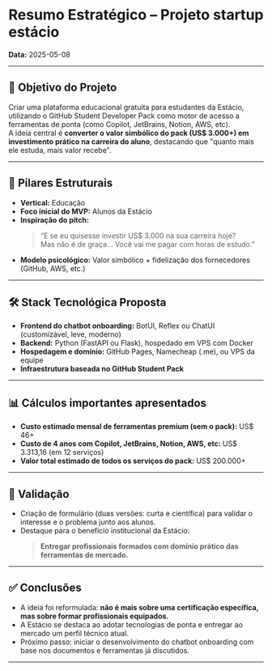 # Resumo Estratégico – Projeto startup estácio 
**Data:** 2025-05-08  

---

## 🎯 Objetivo do Projeto  
Criar uma plataforma educacional gratuita para estudantes da Estácio, utilizando o GitHub Student Developer Pack como motor de acesso a ferramentas de ponta (como Copilot, JetBrains, Notion, AWS, etc).  
A ideia central é **converter o valor simbólico do pack (US$ 3.000+) em investimento prático na carreira do aluno**, destacando que "quanto mais ele estuda, mais valor recebe".

---

## 🧩 Pilares Estruturais  
- **Vertical:** Educação  
- **Foco inicial do MVP:** Alunos da Estácio  
- **Inspiração do pitch:**  
  > “E se eu quisesse investir US$ 3.000 na sua carreira hoje?  
  > Mas não é de graça... Você vai me pagar com horas de estudo.”  
- **Modelo psicológico:** Valor simbólico + fidelização dos fornecedores (GitHub, AWS, etc.)

---

## 🛠️ Stack Tecnológica Proposta  
- **Frontend do chatbot onboarding:** BotUI, Reflex ou ChatUI (customizável, leve, moderno)  
- **Backend:** Python (FastAPI ou Flask), hospedado em VPS com Docker  
- **Hospedagem e domínio:** GitHub Pages, Namecheap (.me), ou VPS da equipe  
- **Infraestrutura baseada no GitHub Student Pack**

---

## 📊 Cálculos importantes apresentados
- **Custo estimado mensal de ferramentas premium (sem o pack):** US$ 46+
- **Custo de 4 anos com Copilot, JetBrains, Notion, AWS, etc:** US$ 3.313,16 (em 12 serviços)
- **Valor total estimado de todos os serviços do pack:** US$ 200.000+

---

## 📣 Validação
- Criação de formulário (duas versões: curta e científica) para validar o interesse e o problema junto aos alunos.
- Destaque para o benefício institucional da Estácio:  
  > **Entregar profissionais formados com domínio prático das ferramentas de mercado.**

---

## ✅ Conclusões
- A ideia foi reformulada: **não é mais sobre uma certificação específica, mas sobre formar profissionais equipados.**
- A Estácio se destaca ao adotar tecnologias de ponta e entregar ao mercado um perfil técnico atual.
- Próximo passo: iniciar o desenvolvimento do chatbot onboarding com base nos documentos e ferramentas já discutidos.

---
